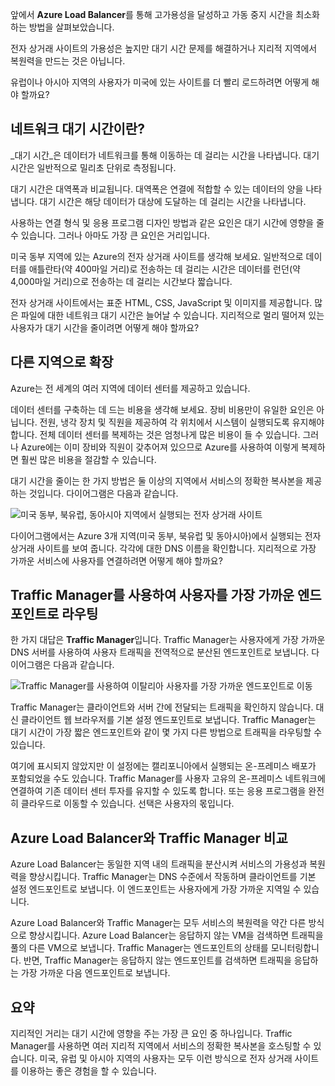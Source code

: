 앞에서 **Azure Load Balancer**를 통해 고가용성을 달성하고 가동 중지 시간을 최소화하는 방법을 살펴보았습니다.

전자 상거래 사이트의 가용성은 높지만 대기 시간 문제를 해결하거나 지리적 지역에서 복원력을 만드는 것은 아닙니다.

유럽이나 아시아 지역의 사용자가 미국에 있는 사이트를 더 빨리 로드하려면 어떻게 해야 할까요?

## <a name="what-is-network-latency"></a>네트워크 대기 시간이란?

_대기 시간_은 데이터가 네트워크를 통해 이동하는 데 걸리는 시간을 나타냅니다. 대기 시간은 일반적으로 밀리초 단위로 측정됩니다.

대기 시간은 대역폭과 비교됩니다. 대역폭은 연결에 적합할 수 있는 데이터의 양을 나타냅니다. 대기 시간은 해당 데이터가 대상에 도달하는 데 걸리는 시간을 나타냅니다.

사용하는 연결 형식 및 응용 프로그램 디자인 방법과 같은 요인은 대기 시간에 영향을 줄 수 있습니다. 그러나 아마도 가장 큰 요인은 거리입니다.

미국 동부 지역에 있는 Azure의 전자 상거래 사이트를 생각해 보세요. 일반적으로 데이터를 애틀란타(약 400마일 거리)로 전송하는 데 걸리는 시간은 데이터를 런던(약 4,000마일 거리)으로 전송하는 데 걸리는 시간보다 짧습니다.

전자 상거래 사이트에서는 표준 HTML, CSS, JavaScript 및 이미지를 제공합니다. 많은 파일에 대한 네트워크 대기 시간은 늘어날 수 있습니다. 지리적으로 멀리 떨어져 있는 사용자가 대기 시간을 줄이려면 어떻게 해야 할까요?

## <a name="scale-out-to-different-regions"></a>다른 지역으로 확장

Azure는 전 세계의 여러 지역에 데이터 센터를 제공하고 있습니다.

데이터 센터를 구축하는 데 드는 비용을 생각해 보세요. 장비 비용만이 유일한 요인은 아닙니다. 전원, 냉각 장치 및 직원을 제공하여 각 위치에서 시스템이 실행되도록 유지해야 합니다. 전체 데이터 센터를 복제하는 것은 엄청나게 많은 비용이 들 수 있습니다. 그러나 Azure에는 이미 장비와 직원이 갖추어져 있으므로 Azure를 사용하여 이렇게 복제하면 훨씬 많은 비용을 절감할 수 있습니다.

대기 시간을 줄이는 한 가지 방법은 둘 이상의 지역에서 서비스의 정확한 복사본을 제공하는 것입니다. 다이어그램은 다음과 같습니다.

![미국 동부, 북유럽, 동아시아 지역에서 실행되는 전자 상거래 사이트](../media-draft/global-deployment.png)

다이어그램에서는 Azure 3개 지역(미국 동부, 북유럽 및 동아시아)에서 실행되는 전자 상거래 사이트를 보여 줍니다. 각각에 대한 DNS 이름을 확인합니다. 지리적으로 가장 가까운 서비스에 사용자를 연결하려면 어떻게 해야 할까요?

## <a name="use-traffic-manager-to-route-users-to-the-closest-endpoint"></a>Traffic Manager를 사용하여 사용자를 가장 가까운 엔드포인트로 라우팅

한 가지 대답은 **Traffic Manager**입니다. Traffic Manager는 사용자에게 가장 가까운 DNS 서버를 사용하여 사용자 트래픽을 전역적으로 분산된 엔드포인트로 보냅니다. 다이어그램은 다음과 같습니다.

![Traffic Manager를 사용하여 이탈리아 사용자를 가장 가까운 엔드포인트로 이동](../media-draft/traffic-manager.png)

Traffic Manager는 클라이언트와 서버 간에 전달되는 트래픽을 확인하지 않습니다. 대신 클라이언트 웹 브라우저를 기본 설정 엔드포인트로 보냅니다. Traffic Manager는 대기 시간이 가장 짧은 엔드포인트와 같이 몇 가지 다른 방법으로 트래픽을 라우팅할 수 있습니다.

여기에 표시되지 않았지만 이 설정에는 캘리포니아에서 실행되는 온-프레미스 배포가 포함되었을 수도 있습니다. Traffic Manager를 사용자 고유의 온-프레미스 네트워크에 연결하여 기존 데이터 센터 투자를 유지할 수 있도록 합니다. 또는 응용 프로그램을 완전히 클라우드로 이동할 수 있습니다. 선택은 사용자의 몫입니다.

## <a name="compare-azure-load-balancer-to-traffic-manager"></a>Azure Load Balancer와 Traffic Manager 비교

Azure Load Balancer는 동일한 지역 내의 트래픽을 분산시켜 서비스의 가용성과 복원력을 향상시킵니다. Traffic Manager는 DNS 수준에서 작동하며 클라이언트를 기본 설정 엔드포인트로 보냅니다. 이 엔드포인트는 사용자에게 가장 가까운 지역일 수 있습니다.

Azure Load Balancer와 Traffic Manager는 모두 서비스의 복원력을 약간 다른 방식으로 향상시킵니다. Azure Load Balancer는 응답하지 않는 VM을 검색하면 트래픽을 풀의 다른 VM으로 보냅니다. Traffic Manager는 엔드포인트의 상태를 모니터링합니다. 반면, Traffic Manager는 응답하지 않는 엔드포인트를 검색하면 트래픽을 응답하는 가장 가까운 다음 엔드포인트로 보냅니다.

## <a name="summary"></a>요약

지리적인 거리는 대기 시간에 영향을 주는 가장 큰 요인 중 하나입니다. Traffic Manager를 사용하면 여러 지리적 지역에서 서비스의 정확한 복사본을 호스팅할 수 있습니다. 미국, 유럽 및 아시아 지역의 사용자는 모두 이런 방식으로 전자 상거래 사이트를 이용하는 좋은 경험을 할 수 있습니다.

